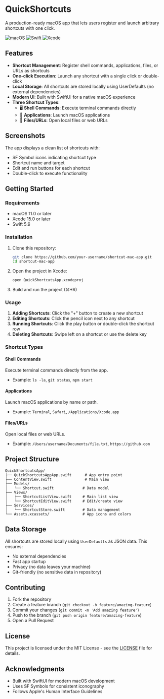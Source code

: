 # QuickShortcuts

A production-ready macOS app that lets users register and launch arbitrary shortcuts with one click.

![macOS](https://img.shields.io/badge/macOS-11.0+-blue)
![Swift](https://img.shields.io/badge/Swift-5.9-orange)
![Xcode](https://img.shields.io/badge/Xcode-15.0+-blue)

## Features

- **Shortcut Management**: Register shell commands, applications, files, or URLs as shortcuts
- **One-click Execution**: Launch any shortcut with a single click or double-click
- **Local Storage**: All shortcuts are stored locally using UserDefaults (no external dependencies)
- **Modern UI**: Built with SwiftUI for a native macOS experience
- **Three Shortcut Types**:
  - 🖥️ **Shell Commands**: Execute terminal commands directly
  - 📱 **Applications**: Launch macOS applications
  - 📄 **Files/URLs**: Open local files or web URLs

## Screenshots

The app displays a clean list of shortcuts with:
- SF Symbol icons indicating shortcut type
- Shortcut name and target
- Edit and run buttons for each shortcut
- Double-click to execute functionality

## Getting Started

### Requirements

- macOS 11.0 or later
- Xcode 15.0 or later
- Swift 5.9

### Installation

1. Clone this repository:
   ```bash
   git clone https://github.com/your-username/shortcut-mac-app.git
   cd shortcut-mac-app
   ```

2. Open the project in Xcode:
   ```bash
   open QuickShortcutsApp.xcodeproj
   ```

3. Build and run the project (⌘+R)

### Usage

1. **Adding Shortcuts**: Click the "+" button to create a new shortcut
2. **Editing Shortcuts**: Click the pencil icon next to any shortcut
3. **Running Shortcuts**: Click the play button or double-click the shortcut row
4. **Deleting Shortcuts**: Swipe left on a shortcut or use the delete key

### Shortcut Types

#### Shell Commands
Execute terminal commands directly from the app.
- Example: `ls -la`, `git status`, `npm start`

#### Applications
Launch macOS applications by name or path.
- Example: `Terminal`, `Safari`, `/Applications/Xcode.app`

#### Files/URLs
Open local files or web URLs.
- Example: `/Users/username/Documents/file.txt`, `https://github.com`

## Project Structure

```
QuickShortcutsApp/
├── QuickShortcutsAppApp.swift      # App entry point
├── ContentView.swift               # Main view
├── Models/
│   └── Shortcut.swift             # Data model
├── Views/
│   ├── ShortcutListView.swift     # Main list view
│   └── ShortcutEditView.swift     # Edit/create view
├── Services/
│   └── ShortcutStore.swift        # Data management
└── Assets.xcassets/               # App icons and colors
```

## Data Storage

All shortcuts are stored locally using `UserDefaults` as JSON data. This ensures:
- No external dependencies
- Fast app startup
- Privacy (no data leaves your machine)
- Git-friendly (no sensitive data in repository)

## Contributing

1. Fork the repository
2. Create a feature branch (`git checkout -b feature/amazing-feature`)
3. Commit your changes (`git commit -m 'Add amazing feature'`)
4. Push to the branch (`git push origin feature/amazing-feature`)
5. Open a Pull Request

## License

This project is licensed under the MIT License - see the [LICENSE](LICENSE) file for details.

## Acknowledgments

- Built with SwiftUI for modern macOS development
- Uses SF Symbols for consistent iconography
- Follows Apple's Human Interface Guidelines